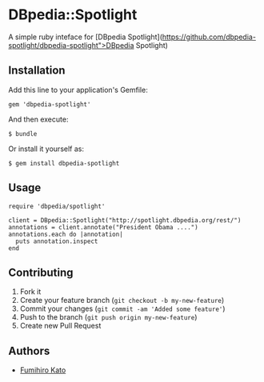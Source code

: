 # DBpedia::Spotlight

A simple ruby inteface for [DBpedia Spotlight](https://github.com/dbpedia-spotlight/dbpedia-spotlight">DBpedia Spotlight)

## Installation

Add this line to your application's Gemfile:

    gem 'dbpedia-spotlight'

And then execute:

    $ bundle

Or install it yourself as:

    $ gem install dbpedia-spotlight

## Usage

    require 'dbpedia/spotlight'

    client = DBpedia::Spotlight("http://spotlight.dbpedia.org/rest/")
    annotations = client.annotate("President Obama ....")
    annotations.each do |annotation|
      puts annotation.inspect
    end

## Contributing

1. Fork it
2. Create your feature branch (`git checkout -b my-new-feature`)
3. Commit your changes (`git commit -am 'Added some feature'`)
4. Push to the branch (`git push origin my-new-feature`)
5. Create new Pull Request

## Authors

* [Fumihiro Kato](https://github.com/fumi)
